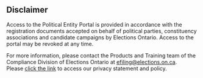 ﻿## Disclaimer

Access to the Political Entity Portal is provided in accordance with the registration documents accepted on behalf of political parties, constituency associations and candidate campaigns by Elections Ontario. Access to the portal may be revoked at any time.

For more information, please contact the Products and Training team of the Compliance Division of Elections Ontario at [efiling@elections.on.ca](mailto:efiling@elections.on.ca). Please [click the link](https://www.elections.on.ca/en/privacy-statement.html) to access our privacy statement and policy.
